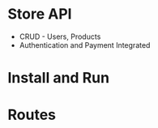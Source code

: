 # Store API
- CRUD - Users, Products
- Authentication and Payment Integrated

# Install and Run

# Routes
